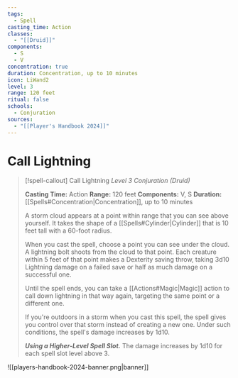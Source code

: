 ```yaml
---
tags:
  - Spell
casting_time: Action
classes:
  - "[[Druid]]"
components:
  - S
  - V
concentration: true
duration: Concentration, up to 10 minutes
icon: LiWand2
level: 3
range: 120 feet
ritual: false
schools:
  - Conjuration
sources:
  - "[[Player's Handbook 2024]]"
---
```


# Call Lightning

>[!spell-callout] Call Lightning
>_Level 3 Conjuration (Druid)_
>
>**Casting Time:** Action
>**Range:** 120 feet
>**Components:** V, S
>**Duration:** [[Spells#Concentration\|Concentration]], up to 10 minutes
>
>A storm cloud appears at a point within range that you can see above yourself. It takes the shape of a [[Spells#Cylinder\|Cylinder]] that is 10 feet tall with a 60-foot radius.
>
>When you cast the spell, choose a point you can see under the cloud. A lightning bolt shoots from the cloud to that point. Each creature within 5 feet of that point makes a Dexterity saving throw, taking 3d10 Lightning damage on a failed save or half as much damage on a successful one.
>
>Until the spell ends, you can take a [[Actions#Magic\|Magic]] action to call down lightning in that way again, targeting the same point or a different one.
>
>If you're outdoors in a storm when you cast this spell, the spell gives you control over that storm instead of creating a new one. Under such conditions, the spell's damage increases by 1d10.
>
>**_Using a Higher-Level Spell Slot._** The damage increases by 1d10 for each spell slot level above 3.


![[players-handbook-2024-banner.png|banner]]
